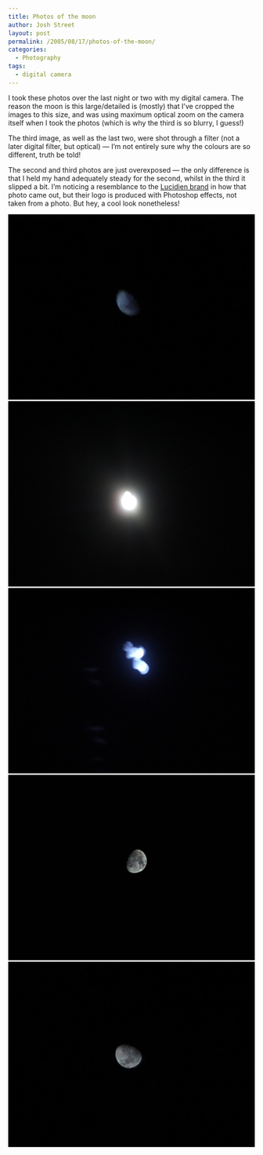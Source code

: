 ```yaml
---
title: Photos of the moon
author: Josh Street
layout: post
permalink: /2005/08/17/photos-of-the-moon/
categories:
  - Photography
tags:
  - digital camera
---
```

I took these photos over the last night or two with my digital camera. The reason the moon is this large/detailed is (mostly) that I&#8217;ve cropped the images to this size, and was using maximum optical zoom on the camera itself when I took the photos (which is why the third is so blurry, I guess!)

The third image, as well as the last two, were shot through a filter (not a later digital filter, but optical) &#8212; I&#8217;m not entirely sure why the colours are so different, truth be told!

The second and third photos are just overexposed &#8212; the only difference is that I held my hand adequately steady for the second, whilst in the third it slipped a bit. I&#8217;m noticing a resemblance to the [Lucidien brand][1] in how that photo came out, but their logo is produced with Photoshop effects, not taken from a photo. But hey, a cool look nonetheless!

![A blue moon][2]  
![An overexposed moon][3]  
![An overexposed moon, blurry, blue filter][4]  
![The moon, clear, can make out craters][5]  
![The moon, grainy, fairly clear][6]

 [1]: http://www.lucidien.com/
 [2]: /blog/wp-content/2005/08/moonphotos/imgp0339-600.jpg
 [3]: /blog/wp-content/2005/08/moonphotos/imgp0344-600.jpg
 [4]: /blog/wp-content/2005/08/moonphotos/imgp0345-600.jpg
 [5]: /blog/wp-content/2005/08/moonphotos/imgp0347-600.jpg
 [6]: /blog/wp-content/2005/08/moonphotos/imgp0348-600.jpg
